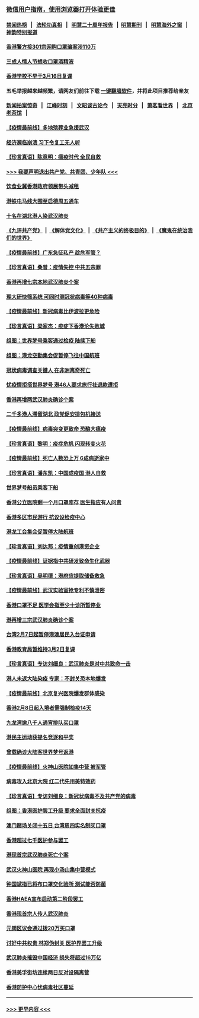 ### [微信用户指南，使用浏览器打开体验更佳](https://github.com/gfw-breaker/banned-news1/blob/master/indexes/wechat-guide.md?t=0)
#### [禁闻热榜](热点新闻.md?t=0)  &nbsp;&nbsp;|&nbsp;&nbsp; [法轮功真相](https://github.com/gfw-breaker/truth/blob/master/README.md?t=0) &nbsp;&nbsp;|&nbsp;&nbsp; [明慧二十周年报告](https://github.com/gfw-breaker/mh-reports/blob/master/README.md?t=0) &nbsp;&nbsp;|&nbsp;&nbsp;[明慧期刊](https://github.com/gfw-breaker/mh-qikan) &nbsp;&nbsp;|&nbsp;&nbsp; [明慧海外之窗](https://github.com/gfw-breaker/mh-news/blob/master/README.md?t=0) &nbsp;&nbsp;|&nbsp;&nbsp; [神韵特别报道](https://github.com/gfw-breaker/mh-news/blob/master/shenyun.md?t=0)
#### [香港警方接301宗网购口罩骗案涉110万](../pages/nsc415/n11867572.md?t=02141833) 
#### [三成人情人节想收口罩酒精液](../pages/nsc415/n11867523.md?t=02141833) 
#### [香港学校不早于3月16日复课](../pages/nsc415/n11867498.md?t=02141833) 
#### 五毛举报越来越频繁，请网友们前往下载 [一键翻墙软件](https://github.com/gfw-breaker/ssr-accounts)，并将此项目推荐给亲友
#### [新闻拍案惊奇](https://github.com/gfw-breaker/banned-news1/blob/master/pages/link4.md) &nbsp;&nbsp;|&nbsp;&nbsp; [江峰时刻](https://github.com/gfw-breaker/banned-news1/blob/master/pages/link4.md) &nbsp;&nbsp;|&nbsp;&nbsp; [文昭谈古论今](https://github.com/gfw-breaker/banned-news1/blob/master/pages/link4.md) &nbsp;&nbsp;|&nbsp;&nbsp; [天亮时分](https://github.com/gfw-breaker/banned-news1/blob/master/pages/link4.md) &nbsp;&nbsp;|&nbsp;&nbsp; [萧茗看世界](https://github.com/gfw-breaker/banned-news1/blob/master/pages/link4.md) &nbsp;&nbsp;|&nbsp;&nbsp; [北京老茶馆](https://github.com/gfw-breaker/banned-news1/blob/master/pages/link4.md) &nbsp;&nbsp;|&nbsp;&nbsp; 
#### [【疫情最前线】多地殡葬业急援武汉](../pages/nsc415/n11866914.md?t=02141833) 
#### [经济濒临崩溃 习下令复工无人听](../pages/nsc415/n11867269.md?t=02141833) 
#### [【珍言真语】陈竟明：瘟疫时代 全民自救](../pages/nsc415/n11866765.md?t=02141833) 
#### [>>> 我要声明退出共产党、共青团、少年队 <<<](https://github.com/begood0513/goodnews/blob/master/quit/letter.md) 
#### [饮食业冀香港政府领展带头减租](../pages/nsc415/n11864876.md?t=02141833) 
#### [港铁屯马线大围至启德周五通车](../pages/nsc415/n11864842.md?t=02141833) 
#### [十名在湖北港人染武汉肺炎](../pages/nsc415/n11864807.md?t=02141833) 
#### [《九评共产党》](https://github.com/begood0513/9ping.md/blob/master/README.md) &nbsp;|&nbsp; [《解体党文化》](../../../../jtdwh.md/blob/master/README.md)  &nbsp;|&nbsp; [《共产主义的终极目的》](../../../../gczydzjmd.md/blob/master/README.md) &nbsp;|&nbsp; [《魔鬼在统治我们的世界》](../../../../mgztzwmdsj.md/blob/master/README.md) 
#### [【疫情最前线】广东急征私产 趁危军管？](../pages/nsc415/n11864205.md?t=02141833) 
#### [【珍言真语】桑普：疫情失控 中共五宗罪](../pages/nsc415/n11864157.md?t=02141833) 
#### [香港再增七宗本地武汉肺炎个案](../pages/nsc415/n11862405.md?t=02141833) 
#### [理大研快筛系统 可同时测冠状病毒等40种病毒](../pages/nsc415/n11862376.md?t=02141833) 
#### [【疫情最前线】新冠病毒比伊波拉更危险](../pages/nsc415/n11862199.md?t=02141833) 
#### [【珍言真语】梁家杰：疫症下香港沦失败城](../pages/nsc415/n11861588.md?t=02141833) 
#### [组图：世界梦号乘客通过检疫 陆续下船](../pages/nsc415/n11858302.md?t=02141833) 
#### [组图：港龙空勤集会促暂停飞往中国航班](../pages/nsc415/n11858190.md?t=02141833) 
#### [冠状病毒调查关键人 在非洲离奇死亡](../pages/nsc415/n11859798.md?t=02141833) 
#### [忧疫情拒搭世界梦号 港46人要求旅行社退款遭拒](../pages/nsc415/n11859849.md?t=02141833) 
#### [香港再增两武汉肺炎确诊个案](../pages/nsc415/n11859833.md?t=02141833) 
#### [二千多港人滞留湖北 政党促安排包机接送](../pages/nsc415/n11859831.md?t=02141833) 
#### [【疫情最前线】病毒突变更致命 恐酿大瘟疫](../pages/nsc415/n11859604.md?t=02141833) 
#### [【珍言真语】黎明：疫症危机 闪现转变火花](../pages/nsc415/n11859199.md?t=02141833) 
#### [【疫情最前线】死亡人数恐上万 6成病逝家中](../pages/nsc415/n11856687.md?t=02141833) 
#### [【珍言真语】潘东凯：中国成疫国 港人自救](../pages/nsc415/n11856962.md?t=02141833) 
#### [世界梦号船员乘客下船](../pages/nsc415/n11856883.md?t=02141833) 
#### [香港公立医院剩一个月口罩库存 医生指应有人问责](../pages/nsc415/n11856875.md?t=02141833) 
#### [香港多区市民游行 抗议设检疫中心](../pages/nsc415/n11856866.md?t=02141833) 
#### [港龙工会集会促暂停大陆航班](../pages/nsc415/n11856840.md?t=02141833) 
#### [【珍言真语】刘达邦：疫情重创港资企业](../pages/nsc415/n11854274.md?t=02141833) 
#### [【疫情最前线】证据指中共研发致命生化武器](../pages/nsc415/n11853087.md?t=02141833) 
#### [【珍言真语】吴明德：港府应提取储备救急](../pages/nsc415/n11852734.md?t=02141833) 
#### [【疫情最前线】武汉实验室抢专利不慎泄密](../pages/nsc415/n11850310.md?t=02141833) 
#### [香港口罩不足 医学会指至少十诊所暂停业](../pages/nsc415/n11850301.md?t=02141833) 
#### [港再增三宗武汉肺炎确诊个案](../pages/nsc415/n11850328.md?t=02141833) 
#### [台湾2月7日起暂停港澳居民入台证申请](../pages/nsc415/n11850304.md?t=02141833) 
#### [香港教育局暂维持3月2日复课](../pages/nsc415/n11850260.md?t=02141833) 
#### [【珍言真语】专访刘细良：武汉肺炎是对中共致命一击](../pages/nsc415/n11849934.md?t=02141833) 
#### [港人未返大陆染疫 专家：不封关恐本地爆发](../pages/nsc415/n11848021.md?t=02141833) 
#### [【疫情最前线】北京复兴医院爆发群体感染](../pages/nsc415/n11847626.md?t=02141833) 
#### [香港2月8日起入境者需强制检疫14天](../pages/nsc415/n11847658.md?t=02141833) 
#### [九龙湾逾八千人通宵排队买口罩](../pages/nsc415/n11847647.md?t=02141833) 
#### [港民主运动获提名竞逐和平奖](../pages/nsc415/n11847633.md?t=02141833) 
#### [曾载确诊大陆客世界梦号返港](../pages/nsc415/n11847608.md?t=02141833) 
#### [【疫情最前线】火神山医院如集中营 被军管](../pages/nsc415/n11847524.md?t=02141833) 
#### [病毒攻入北京大院 红二代先用美特效药](../pages/nsc415/n11847427.md?t=02141833) 
#### [【珍言真语】专访刘细良：新冠状病毒不及共产党的病毒](../pages/nsc415/n11847164.md?t=02141833) 
#### [组图：香港医护罢工升级 要求全面封关抗疫](../pages/nsc415/n11844107.md?t=02141833) 
#### [澳门赌场关闭十五日 台湾周四实名制买口罩](../pages/nsc415/n11845083.md?t=02141833) 
#### [香港超过七千医护参与罢工](../pages/nsc415/n11845051.md?t=02141833) 
#### [港现首宗武汉肺炎死亡个案](../pages/nsc415/n11844998.md?t=02141833) 
#### [武汉火神山医院 再现小汤山集中营模式](../pages/nsc415/n11844763.md?t=02141833) 
#### [钟国斌指已将布口罩交化验所 测试能否防菌](../pages/nsc415/n11842783.md?t=02141833) 
#### [香港HAEA宣布启动第二阶段罢工](../pages/nsc415/n11842723.md?t=02141833) 
#### [香港现首宗人传人武汉肺炎](../pages/nsc415/n11842766.md?t=02141833) 
#### [元朗区议会通过拨20万买口罩](../pages/nsc415/n11842754.md?t=02141833) 
#### [讨好中共权贵 林郑伪封关 医护界罢工升级](../pages/nsc415/n11842359.md?t=02141833) 
#### [武汉肺炎摧毁中国经济 损失将超过16万亿](../pages/nsc415/n11839723.md?t=02141833) 
#### [香港美孚街坊连续两日反对设隔离营](../pages/nsc415/n11839962.md?t=02141833) 
#### [香港防护中心忧病毒社区蔓延](../pages/nsc415/n11839933.md?t=02141833) 

----
#### [ >>> 更早内容 <<< ](../indexes/nsc415-earlier.md)
